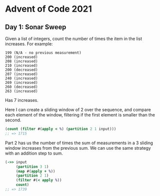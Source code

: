 # Advent of Code 2021

## Day 1: Sonar Sweep

Given a list of integers, count the number of times the item in the list increases. For example:

```
199 (N/A - no previous measurement)
200 (increased)
208 (increased)
210 (increased)
200 (decreased)
207 (increased)
240 (increased)
269 (increased)
260 (decreased)
263 (increased)
```

Has 7 increases.

Here I can create a sliding window of 2 over the sequence, and compare each element of the window, filtering if the first element is smaller than the second.

``` clojure
(count (filter #(apply < %) (partition 2 1 input)))
;; => 1715
```

Part 2 has us the number of times the sum of measurements in a 3 sliding window increases from the previous sum. We can use the same strategy with an addition step to sum.

``` clojure
(->> input
     (partition 3 1)
     (map #(apply + %))
     (partition 2 1)
     (filter #(< apply %))
     count)
;; => 1739
```